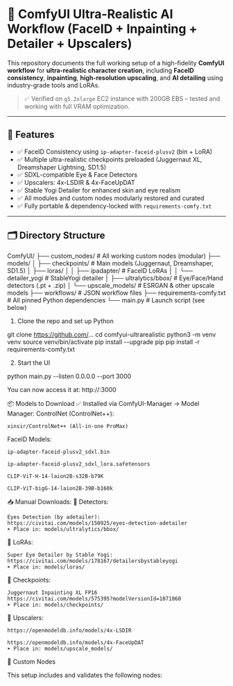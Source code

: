 # 🧠 ComfyUI Ultra-Realistic AI Workflow (FaceID + Inpainting + Detailer + Upscalers)

This repository documents the full working setup of a high-fidelity **ComfyUI workflow** for **ultra-realistic character creation**, including **FaceID consistency**, **inpainting**, **high-resolution upscaling**, and **AI detailing** using industry-grade tools and LoRAs.

> ✅ Verified on `g5.2xlarge` EC2 instance with 200GB EBS – tested and working with full VRAM optimization.

---

## 🚀 Features

- ✅ FaceID Consistency using `ip-adapter-faceid-plusv2` (bin + LoRA)
- ✅ Multiple ultra-realistic checkpoints preloaded (Juggernaut XL, Dreamshaper Lightning, SD1.5)
- ✅ SDXL-compatible Eye & Face Detectors
- ✅ Upscalers: 4x-LSDIR & 4x-FaceUpDAT
- ✅ Stable Yogi Detailer for enhanced skin and eye realism
- ✅ All modules and custom nodes modularly restored and curated
- ✅ Fully portable & dependency-locked with `requirements-comfy.txt`

---

## 🗂️ Directory Structure

ComfyUI/
├── custom_nodes/               # All working custom nodes (modular)
├── models/
│   ├── checkpoints/            # Main models (Juggernaut, Dreamshaper, SD1.5)
│   ├── loras/
│   │   ├── ipadapter/          # FaceID LoRAs
│   │   └── detailer_yogi       # StableYogi detailer
│   ├── ultralytics/bbox/       # Eye/Face/Hand detectors (.pt + .zip)
│   └── upscale_models/         # ESRGAN & other upscale models
├── workflows/                  # JSON workflow files
├── requirements-comfy.txt      # All pinned Python dependencies
└── main.py                     # Launch script (see below)

1. Clone the repo and set up Python

git clone https://github.com/...
cd comfyui-ultrarealistic
python3 -m venv venv
source venv/bin/activate
pip install --upgrade pip
pip install -r requirements-comfy.txt

2. Start the UI

python main.py --listen 0.0.0.0 --port 3000

You can now access it at: http://<your-ip>:3000

📦 Models to Download
✅ Installed via ComfyUI-Manager → Model Manager:
ControlNet (ControlNet++):

    xinsir/ControlNet++ (All-in-one ProMax)

FaceID Models:

    ip-adapter-faceid-plusv2_sdxl.bin

    ip-adapter-faceid-plusv2_sdxl_lora.safetensors

    CLIP-ViT-H-14-laion2B-s32B-b79K

    CLIP-ViT-bigG-14-laion2B-39B-b160k

📥 Manual Downloads:
🧠 Detectors:

    Eyes Detection (by adetailer):
    https://civitai.com/models/150925/eyes-detection-adetailer
    ➤ Place in: models/ultralytics/bbox/

🎨 LoRAs:

    Super Eye Detailer by Stable Yogi:
    https://civitai.com/models/178167/detailersbystableyogi
    ➤ Place in: models/loras/

🧱 Checkpoints:

    Juggernaut Inpainting XL FP16
    https://civitai.com/models/575395?modelVersionId=1071060
    ➤ Place in: models/checkpoints/

🔼 Upscalers:

    https://openmodeldb.info/models/4x-LSDIR

    https://openmodeldb.info/models/4x-FaceUpDAT
    ➤ Place in: models/upscale_models/

🧩 Custom Nodes

This setup includes and validates the following nodes:



